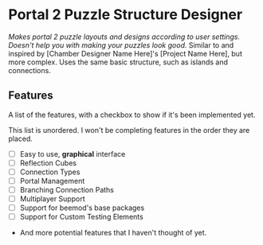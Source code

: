 # Portal 2 Puzzle Structure Designer
*Makes portal 2 puzzle layouts and designs according to user settings. Doesn't help you with making your puzzles look good.*
Similar to and inspired by [Chamber Designer Name Here]'s [Project Name Here], but more complex. Uses the same basic structure, such as islands and connections.
## Features
A list of the features, with a checkbox to show if it's been implemented yet.

This list is unordered. I won't be completing features in the order they are placed.
- [ ] Easy to use, **graphical** interface
- [ ] Reflection Cubes
- [ ] Connection Types
- [ ] Portal Management
- [ ] Branching Connection Paths
- [ ] Multiplayer Support
- [ ] Support for beemod's base packages
- [ ] Support for Custom Testing Elements
- And more potential features that I haven't thought of yet.
